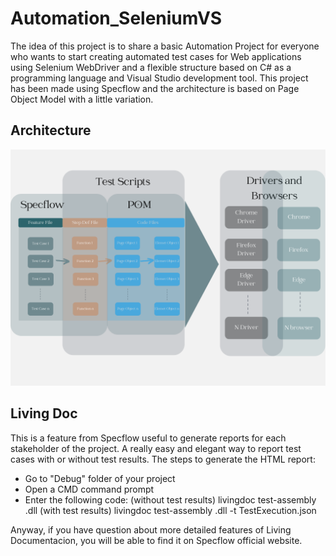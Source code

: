 # Automation_SeleniumVS

The idea of this project is to share a basic Automation Project for everyone who wants to start creating automated test cases for Web applications using Selenium WebDriver and a flexible structure based on C# as a programming language and Visual Studio development tool.
This project has been made using Specflow and the architecture is based on Page Object Model with a little variation.

## Architecture
![Image](/Images/Architecture.png)

## Living Doc
This is a feature from Specflow useful to generate reports for each stakeholder of the project. A really easy and elegant way to report test cases with or without test results.
The steps to generate the HTML report:
- Go to "Debug" folder of your project
- Open a CMD command prompt
- Enter the following code:
(without test results)
livingdoc test-assembly <project name>.dll
(with test results)
livingdoc test-assembly <project name>.dll -t TestExecution.json

Anyway, if you have question about more detailed features of Living Documentacion, you will be able to find it on Specflow official website.
